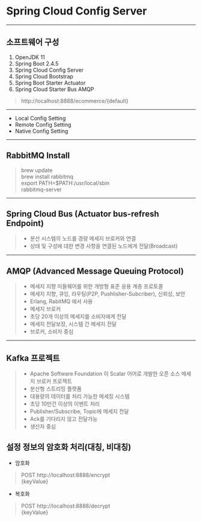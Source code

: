 # Spring Cloud Config Server
- - -

## 소프트웨어 구성
1. OpenJDK 11
2. Spring Boot 2.4.5
3. Spring Cloud Config Server
4. Spring Cloud Bootstrap
5. Spring Boot Starter Actuator
6. Spring Cloud Starter Bus AMQP

> http://localhost:8888/ecommerce/{default}
 
- - -
- Local Config Setting
- Remote Config Setting
- Native Config Setting

- - -
## RabbitMQ Install
> brew update  
> brew install rabbitmq  
> export PATH=$PATH:/usr/local/sbin  
> rabbitmq-server  
- - -
## Spring Cloud Bus (Actuator bus-refresh Endpoint)
> - 분산 시스템의 노드를 경량 메세지 브로커와 연결  
> - 상태 및 구성에 대한 변경 사항을 연결된 노드에게 전달(Broadcast)
- - -
## AMQP (Advanced Message Queuing Protocol)
> - 메세지 지향 미들웨어를 위한 개방형 표준 응용 계층 프로토콜  
> - 메세지 지향, 큐잉, 라우팅(P2P, Pushlisher-Subcriber), 신뢰성, 보안  
> - Erlang, RabitMQ 에서 사용  
> - 메세지 브로커  
> - 초당 20개 이상의 메세지를 소비자에게 전달  
> - 메세지 전달보장, 시스템 간 메세지 전달  
> - 브로커, 소비자 중심
- - -
## Kafka 프로젝트
> - Apache Software Foundation 이 Scalar 어어로 개발한 오픈 소스 메세지 브로커 프로젝트  
> - 분산형 스트리밍 플랫폼  
> - 대용량의 데이터를 처리 가능한 메세징 시스템  
> - 초당 10만건 이상의 이벤트 처리  
> - Publisher/Subscribe, Topic에 메세지 전달  
> - Ack를 기다리지 않고 전달가능  
> - 생산자 중심  

## 설정 정보의 암호화 처리(대칭, 비대칭)
- 암호화  
> POST http://localhost:8888/encrypt  
  {keyValue}
- 복호화
> POST http://localhost:8888/decrypt  
> {keyValue}